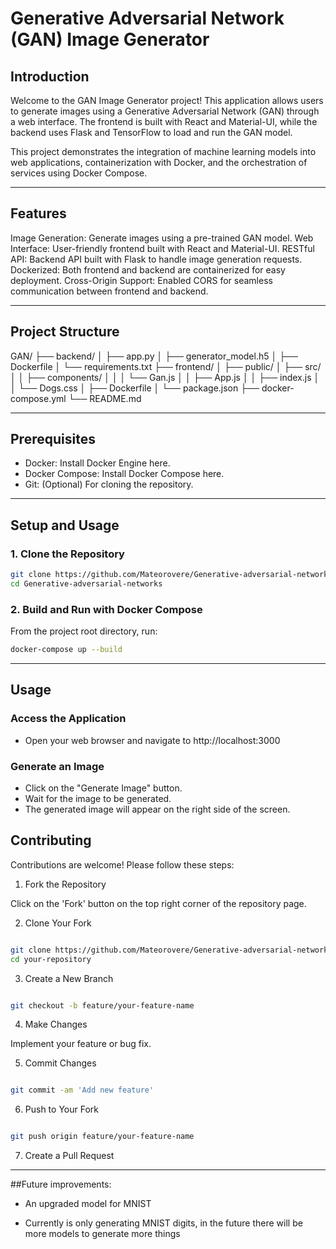 # Generative Adversarial Network (GAN) Image Generator



## Introduction
Welcome to the GAN Image Generator project! This application allows users to generate images using a Generative Adversarial Network (GAN) through a web interface. The frontend is built with React and Material-UI, while the backend uses Flask and TensorFlow to load and run the GAN model.

This project demonstrates the integration of machine learning models into web applications, containerization with Docker, and the orchestration of services using Docker Compose.

---

## Features
Image Generation: Generate images using a pre-trained GAN model.
Web Interface: User-friendly frontend built with React and Material-UI.
RESTful API: Backend API built with Flask to handle image generation requests.
Dockerized: Both frontend and backend are containerized for easy deployment.
Cross-Origin Support: Enabled CORS for seamless communication between frontend and backend.

---

## Project Structure

GAN/
├── backend/
│   ├── app.py
│   ├── generator_model.h5
│   ├── Dockerfile
│   └── requirements.txt
├── frontend/
│   ├── public/
│   ├── src/
│   │   ├── components/
│   │   │   └── Gan.js
│   │   ├── App.js
│   │   ├── index.js
│   │   └── Dogs.css
│   ├── Dockerfile
│   └── package.json
├── docker-compose.yml
└── README.md

---

## Prerequisites

- Docker: Install Docker Engine here.
- Docker Compose: Install Docker Compose here.
- Git: (Optional) For cloning the repository.

---


## Setup and Usage

### 1. Clone the Repository
```bash
git clone https://github.com/Mateorovere/Generative-adversarial-networks.git
cd Generative-adversarial-networks

```

### 2. Build and Run with Docker Compose

From the project root directory, run:

```bash
docker-compose up --build

```

---

## Usage

### Access the Application

- Open your web browser and navigate to http://localhost:3000

### Generate an Image

- Click on the "Generate Image" button.
- Wait for the image to be generated.
- The generated image will appear on the right side of the screen.

## Contributing

Contributions are welcome! Please follow these steps:

1. Fork the Repository

Click on the 'Fork' button on the top right corner of the repository page.

2. Clone Your Fork

```bash

git clone https://github.com/Mateorovere/Generative-adversarial-networks.git
cd your-repository

```

3. Create a New Branch

```bash

git checkout -b feature/your-feature-name

```

4. Make Changes

Implement your feature or bug fix.

5. Commit Changes

```bash

git commit -am 'Add new feature'

```

6. Push to Your Fork

```bash

git push origin feature/your-feature-name

```

7. Create a Pull Request

---

##Future improvements:

- An upgraded model for MNIST

- Currently is only generating MNIST digits, in the future there will be more models to generate more things 